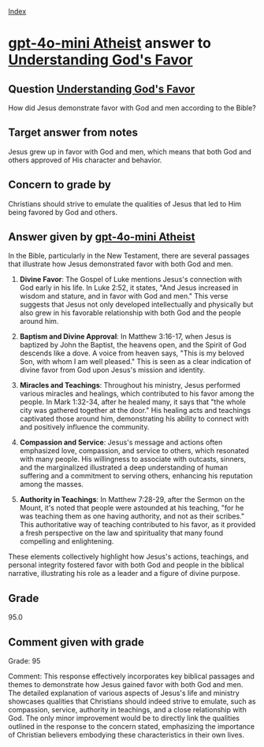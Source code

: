 
[Index](../../index.md)
# [gpt-4o-mini Atheist](../../answering_models/gpt-4o-mini_Atheist.md) answer to [Understanding God's Favor](../../questions/Understanding_God's_Favor.md)

## Question [Understanding God's Favor](../../questions/Understanding_God's_Favor.md)
How did Jesus demonstrate favor with God and men according to the Bible?

## Target answer from notes
Jesus grew up in favor with God and men, which means that both God and others approved of His character and behavior.

## Concern to grade by
Christians should strive to emulate the qualities of Jesus that led to Him being favored by God and others.

## Answer given by [gpt-4o-mini Atheist](../../answering_models/gpt-4o-mini_Atheist.md)
In the Bible, particularly in the New Testament, there are several passages that illustrate how Jesus demonstrated favor with both God and men.

1. **Divine Favor**: The Gospel of Luke mentions Jesus's connection with God early in his life. In Luke 2:52, it states, "And Jesus increased in wisdom and stature, and in favor with God and men." This verse suggests that Jesus not only developed intellectually and physically but also grew in his favorable relationship with both God and the people around him.

2. **Baptism and Divine Approval**: In Matthew 3:16-17, when Jesus is baptized by John the Baptist, the heavens open, and the Spirit of God descends like a dove. A voice from heaven says, "This is my beloved Son, with whom I am well pleased." This is seen as a clear indication of divine favor from God upon Jesus's mission and identity.

3. **Miracles and Teachings**: Throughout his ministry, Jesus performed various miracles and healings, which contributed to his favor among the people. In Mark 1:32-34, after he healed many, it says that "the whole city was gathered together at the door." His healing acts and teachings captivated those around him, demonstrating his ability to connect with and positively influence the community.

4. **Compassion and Service**: Jesus's message and actions often emphasized love, compassion, and service to others, which resonated with many people. His willingness to associate with outcasts, sinners, and the marginalized illustrated a deep understanding of human suffering and a commitment to serving others, enhancing his reputation among the masses.

5. **Authority in Teachings**: In Matthew 7:28-29, after the Sermon on the Mount, it's noted that people were astounded at his teaching, "for he was teaching them as one having authority, and not as their scribes." This authoritative way of teaching contributed to his favor, as it provided a fresh perspective on the law and spirituality that many found compelling and enlightening.

These elements collectively highlight how Jesus's actions, teachings, and personal integrity fostered favor with both God and people in the biblical narrative, illustrating his role as a leader and a figure of divine purpose.

## Grade
95.0

## Comment given with grade
Grade: 95

Comment: This response effectively incorporates key biblical passages and themes to demonstrate how Jesus gained favor with both God and men. The detailed explanation of various aspects of Jesus's life and ministry showcases qualities that Christians should indeed strive to emulate, such as compassion, service, authority in teachings, and a close relationship with God. The only minor improvement would be to directly link the qualities outlined in the response to the concern stated, emphasizing the importance of Christian believers embodying these characteristics in their own lives.
